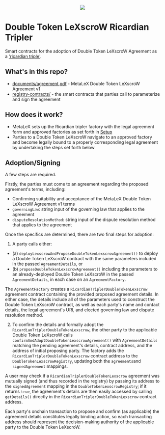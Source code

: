 <p align="center">
  <img src="https://pbs.twimg.com/media/GIZRzEIXcAADT9j.png"/>
</p>

# Double Token LeXscroW Ricardian Tripler

Smart contracts for the adoption of Double Token LeXscroW Agreement as a ['ricardian triple'](https://financialcryptography.com/mt/archives/001556.html). 

## What's in this repo?

- [documents/agreement.pdf](documents/agreement.pdf) - MetaLeX Double Token LeXscroW Agreement v1 
- [registry-contracts/](registry-contracts/) - the smart contracts that parties call to parameterize and sign the agreement 

## How does it work?

- MetaLeX sets up the Ricardian tripler factory with the legal agreement form and approved factories as set forth in [Setup](https://github.com/MetaLex-Tech/RicardianTriplerDoubleTokenLeXscroW/tree/main/registry-contracts#setup)
- Parties to a Double Token LeXscroW navigate to an approved factory and become legally bound to a properly corresponding legal agreement by undertaking the steps set forth below

## Adoption/Signing

A few steps are required.

Firstly, the parties must come to an agreement regarding the proposed agreement's terms, including:
- Confirming suitability and acceptance of the MetaLeX Double Token LeXscroW Agreement v1 terms 
- `governingLaw`: string input of the governing law that applies to the agreement 
- `disputeResolutionMethod`: string input of the dispute resolution method that applies to the agreement


Once the specifics are determined, there are two final steps for adoption:

1.  A party calls either:
* (a) `deployLexscrowAndProposeDoubleTokenLexscrowAgreement()` to deploy a Double Token LeXscroW contract with the same parameters included in the passed `AgreementDetails`, or
* (b) `proposeDoubleTokenLexscrowAgreement()` including the parameters to an already-deployed Double Token LeXscroW in the passed `AgreementDetails`, in each case on an `AgreementFactory`.

  
The `AgreementFactory` creates a `RicardianTriplerDoubleTokenLexscrow` agreement contract containing the provided proposed agreement details. In either case, the details include all of the parameters used to construct the Double Token LeXscroW contract, as well as each party's name and contact details, the legal agreement's URI, and elected governing law and dispute resolution method.

2.  To confirm the details and formally adopt the `RicardianTriplerDoubleTokenLexscrow`, the other party to the applicable Double Token LeXscroW calls `confirmAndAdoptDoubleTokenLexscrowAgreement()` with `AgreementDetails` matching the pending agreement's details, contract address, and the address of initial proposing party. The factory adds the `RicardianTriplerDoubleTokenLexscrow` contract address to the `DoubleTokenLexscrowRegistry`, updating both the `agreements`and `signedAgreement` mappings.

A user may check if a `RicardianTriplerDoubleTokenLexscrow` agreement was mutually signed (and thus recorded in the registry) by passing its address to the `signedAgreement` mapping in the `DoubleTokenLexscrowRegistry`; if it returns `true`, the agreement's details are then easily accessed by calling `getDetails()` directly in the `RicardianTriplerDoubleTokenLexscrow` contract address.
  
Each party's onchain transaction to propose and confirm (as applicable) the agreement details constitutes legally binding action, so each transacting address should represent the decision-making authority of the applicable party to the Double Token LeXscroW.




